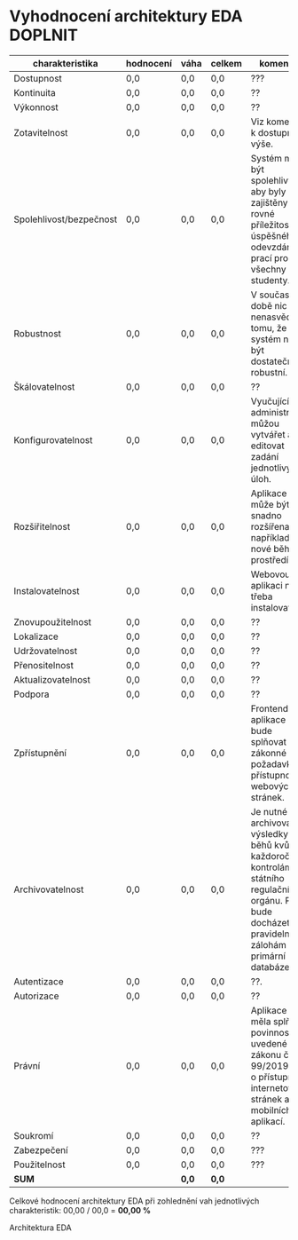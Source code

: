 # Vyhodnocení architektury EDA   DOPLNIT

| charakteristika         | hodnocení | váha     | celkem    | komentář                                                                                                                                                                                                                                                                                                                                                                         |
| ----------------------- | --------- | -------- | --------- | -------------------------------------------------------------------------------------------------------------------------------------------------------------------------------------------------------------------------------------------------------------------------------------------------------------------------------------------------------------------------------- |
| Dostupnost              | 0,0       | 0,0      | 0,0       | ???                                                                                                                                                                                                                                                                            |
| Kontinuita              | 0,0       | 0,0      | 0,0       | ??                                                                                                                                                                                                                                                                                                                                                                             |
| Výkonnost               | 0,0       | 0,0      | 0,0       | ??                                                                                                                                                                                                                                                                                                 |
| Zotavitelnost           | 0,0       | 0,0      | 0,0      | Viz komentář k dostupnosti výše.                                                                                                                                                                                                                                                                                                                                                 |
| Spolehlivost/bezpečnost | 0,0       | 0,0      | 0,0      | Systém musí být spolehlivý, aby byly zajištěny rovné příležitosti úspěšného odevzdání prací pro všechny studenty.                                                                                                                                                                                                                                                                |
| Robustnost              | 0,0       | 0,0      | 0,0      | V současné době nic nenasvědčuje tomu, že by systém neměl být dostatečně robustní.                                                                                                                                                                                                                                                                                               |
| Škálovatelnost          | 0,0       | 0,0      | 0,0       | ?? |
| Konfigurovatelnost      | 0,0       | 0,0      | 0,0      | Vyučující a administrátoři můžou vytvářet a editovat zadání jednotlivých úloh.                                                                                                                                                                                                                                                                                                   |
| Rozšiřitelnost          | 0,0       | 0,0      | 0,0      | Aplikace může být snadno rozšířena například o nové běhové prostředí.                                                                                                                                                                                                                                                                                                            |
| Instalovatelnost        | 0,0       | 0,0      | 0,0       | Webovou aplikaci není třeba instalovat.                                                                                                                                                                                                                                                                                                                                          |
| Znovupoužitelnost       | 0,0       | 0,0      | 0,0      | ??                                                                                                                                                                                                                                                                                |
| Lokalizace              | 0,0       | 0,0      | 0,0       | ??                                                                                                                                                                                                                     |
| Udržovatelnost          | 0,0       | 0,0      | 0,0       | ??                                                                                                                                                                                                                                                                         |
| Přenositelnost          | 0,0       | 0,0      | 0,0       | ??                                                                                                                                                                                                                                                                                              |
| Aktualizovatelnost      | 0,0       | 0,0      | 0,0       | ??                                                                                                                                                                                                                                               |
| Podpora                 | 0,0       | 0,0      | 0,0      | ??                                                                                                                                                                                                                                                                                                                      |
| Zpřístupnění            | 0,0       | 0,0      | 0,0      | Frontendová aplikace bude splňovat zákonné požadavky na přístupnost webových stránek.                                                                                                                                                                                                                                                                                            |
| Archivovatelnost        | 0,0       | 0,0      | 0,0       | Je nutné archivovat výsledky běhů kvůli každoročním kontrolám státního regulačního orgánu. Proto bude docházet k pravidelným zálohám primární databáze.                                                                                                                                                                                                                          |
| Autentizace             | 0,0       | 0,0      | 0,0       | ??.                                                                                                                                                                                                                                                                                       |
| Autorizace              | 0,0       | 0,0      | 0,0       | ??                                                                                                                                                                                                                                                                                                                        |
| Právní                  | 0,0       | 0,0      | 0,0       | Aplikace by měla splňovat povinnosti uvedené v zákonu č. 99/2019 Sb., o přístupnosti internetových stránek a mobilních aplikací.                                                                                                                                                                                                                                                 |
| Soukromí                | 0,0       | 0,0      | 0,0       | ??                                                                                                                                                                                                                                                                                                                         |
| Zabezpečení             | 0,0       | 0,0      | 0,0      | ???                                                                                                                                                                                                                                                                     |
| Použitelnost            | 0,0       | 0,0      | 0,0       | ???                                                                                                                                                                                                                                     |
| **SUM**                 |           | **0,0** | **0,0** |

Celkové hodnocení architektury EDA při zohlednění vah jednotlivých charakteristik: 00,00 / 00,0 = **00,00 %**

Architektura EDA
